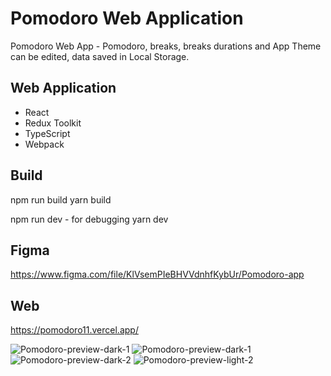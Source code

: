 # Pomodoro Web Application

Pomodoro Web App - Pomodoro, breaks, breaks durations and App Theme can be edited, data saved in Local Storage.

## Web Application

- React
- Redux Toolkit
- TypeScript
- Webpack

## Build

npm run build
yarn build

npm run dev - for debugging
yarn dev

## Figma

https://www.figma.com/file/KlVsemPIeBHVVdnhfKybUr/Pomodoro-app

## Web

https://pomodoro11.vercel.app/

![Pomodoro-preview-dark-1](web/preview/preview-dark.jpg)
![Pomodoro-preview-dark-1](web/preview/preview-light.jpg)
![Pomodoro-preview-dark-2](web/preview/preview-dark-2.jpg)
![Pomodoro-preview-light-2](web/preview/preview-light-2.jpg)

